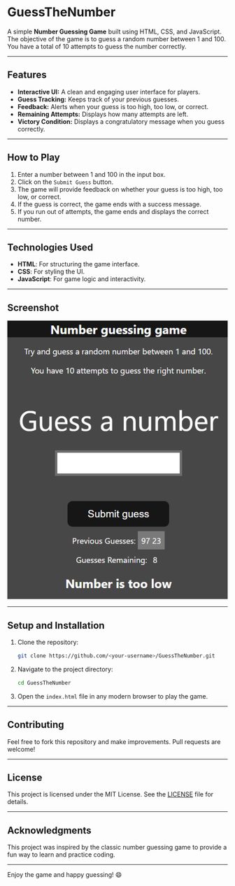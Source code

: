 # GuessTheNumber

A simple **Number Guessing Game** built using HTML, CSS, and JavaScript. The objective of the game is to guess a random number between 1 and 100. You have a total of 10 attempts to guess the number correctly.

---

## Features
- **Interactive UI:** A clean and engaging user interface for players.
- **Guess Tracking:** Keeps track of your previous guesses.
- **Feedback:** Alerts when your guess is too high, too low, or correct.
- **Remaining Attempts:** Displays how many attempts are left.
- **Victory Condition:** Displays a congratulatory message when you guess correctly.

---

## How to Play
1. Enter a number between 1 and 100 in the input box.
2. Click on the `Submit Guess` button.
3. The game will provide feedback on whether your guess is too high, too low, or correct.
4. If the guess is correct, the game ends with a success message.
5. If you run out of attempts, the game ends and displays the correct number.

---

## Technologies Used
- **HTML**: For structuring the game interface.
- **CSS**: For styling the UI.
- **JavaScript**: For game logic and interactivity.

---

## Screenshot
![Number Guessing Game Screenshot](image.png)

---

## Setup and Installation
1. Clone the repository:
    ```bash
    git clone https://github.com/<your-username>/GuessTheNumber.git
    ```
2. Navigate to the project directory:
    ```bash
    cd GuessTheNumber
    ```
3. Open the `index.html` file in any modern browser to play the game.

---

## Contributing
Feel free to fork this repository and make improvements. Pull requests are welcome!

---

## License
This project is licensed under the MIT License. See the [LICENSE](LICENSE) file for details.

---

## Acknowledgments
This project was inspired by the classic number guessing game to provide a fun way to learn and practice coding.

---

Enjoy the game and happy guessing! :smile:
